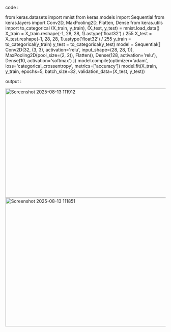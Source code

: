 code :

from keras.datasets import mnist 
from keras.models import Sequential 
from keras.layers import Conv2D, MaxPooling2D, Flatten, Dense 
from keras.utils import to_categorical 
(X_train, y_train), (X_test, y_test) = mnist.load_data() 
X_train = X_train.reshape(-1, 28, 28, 1).astype('float32') / 255 
X_test = X_test.reshape(-1, 28, 28, 1).astype('float32') / 255 
y_train = to_categorical(y_train) 
y_test = to_categorical(y_test) 
model = Sequential([ 
  Conv2D(32, (3, 3), activation='relu', input_shape=(28, 28, 1)), 
  MaxPooling2D(pool_size=(2, 2)), 
  Flatten(), 
  Dense(128, activation='relu'), 
  Dense(10, activation='softmax') 
]) 
model.compile(optimizer='adam', loss='categorical_crossentropy', 
metrics=['accuracy']) 
model.fit(X_train, y_train, epochs=5, batch_size=32, validation_data=(X_test, 
y_test))

output :

<img width="1099" height="343" alt="Screenshot 2025-08-13 111912" src="https://github.com/user-attachments/assets/c4e76ea3-20cc-407f-8eac-61323d1053cd" />
<img width="724" height="404" alt="Screenshot 2025-08-13 111851" src="https://github.com/user-attachments/assets/7bc0ca48-1596-42fd-9e14-3c56d5ef0dfe" />
